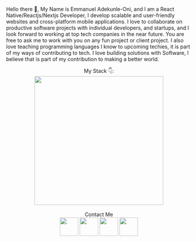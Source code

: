 Hello there 👋, My Name is Emmanuel Adekunle-Oni, and I am a React Native/Reactjs/Nextjs Developer, I develop scalable and user-friendly websites and cross-platform mobile applications. I love to collaborate on productive software projects with individual developers, and startups, and I look forward to working at top tech companies in the near future. You are free to ask me to work with you on any fun project or client project. I also love teaching programming languages I know to upcoming techies, it is part of my ways of contributing to tech. I love building solutions with Software, I believe that is part of my contribution to making a better world.

<div align="center">
  My Stack 👇: <br/> <img width="350" src="https://skillicons.dev/icons?i=react,next,html,css,javascript,typescript,tailwind,vercel,github,vscode"/>
</div>
<br/>
<div align="center">
Contact Me <br/>
<a href="mailto:emmanueloni45@gmail.com"><img width="50" src="https://skillicons.dev/icons?i=gmail"></a> 
<a href="https://twitter.com/dev_emmy_99"><img width="50" src="https://skillicons.dev/icons?i=twitter"></a>
<a href="https://linkedin.com/in/emmanueloni"><img width="50" src="https://skillicons.dev/icons?i=linkedin"></a>
<a href="https://https://medium.com/@emmanueloni45"><img width="50" src="https://skillicons.dev/icons?i=medium"></a>
</div>
